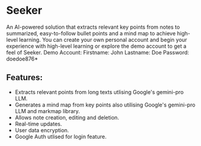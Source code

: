 # Seeker
An AI-powered solution that extracts relevant key points from notes to summarized, easy-to-follow bullet points and a mind map to achieve high-level learning.
You can create your own personal account and begin your experience with high-level learning or explore the demo account to get a feel of Seeker.
Demo Account:
Firstname: John
Lastname: Doe
Password: doedoe876*

## Features:
- Extracts relevant points from long texts utlising Google's gemini-pro LLM.
- Generates a mind map from key points also utilising Google's gemini-pro LLM and markmap library.
- Allows note creation, editing and deletion.
- Real-time updates.
- User data encryption.
- Google Auth utlised for login feature.
